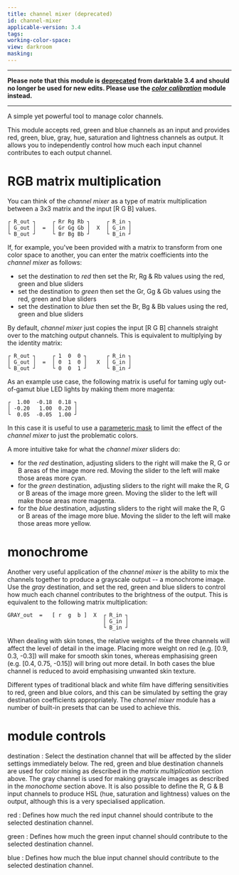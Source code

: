 ```yaml
---
title: channel mixer (deprecated)
id: channel-mixer
applicable-version: 3.4
tags: 
working-color-space:  
view: darkroom
masking: 
---
```


---

**Please note that this module is [deprecated](../../darkroom/processing-modules/deprecated.md) from darktable 3.4 and should no longer be used for new edits. Please use the [_color calibration_](./color-calibration.md) module instead.**

---

A simple yet powerful tool to manage color channels.  

This module accepts red, green and blue channels as an input and provides red, green, blue, gray, hue, saturation and lightness channels as output. It allows you to independently control how much each input channel contributes to each output channel.

# RGB matrix multiplication

You can think of the _channel mixer_ as a type of matrix multiplication between a 3x3 matrix and the input [R G B] values.

```
┌ R_out ┐     ┌ Rr Rg Rb ┐     ┌ R_in ┐
│ G_out │  =  │ Gr Gg Gb │  X  │ G_in │
└ B_out ┘     └ Br Bg Bb ┘     └ B_in ┘
```

If, for example, you've been provided with a matrix to transform from one color space to another, you can enter the matrix coefficients into the _channel mixer_ as follows:

- set the destination to _red_ then set the Rr, Rg & Rb values using the red, green and blue sliders
- set the destination to _green_ then set the Gr, Gg & Gb values using the red, green and blue sliders 
- set the destination to _blue_ then set the Br, Bg & Bb values using the red, green and blue sliders 

By default, _channel mixer_ just copies the input [R G B] channels straight over to the matching output channels. This is equivalent to multiplying by the identity matrix:

```
┌ R_out ┐     ┌ 1  0  0 ┐      ┌ R_in ┐
│ G_out │  =  │ 0  1  0 │   X  │ G_in │
└ B_out ┘     └ 0  0  1 ┘      └ B_in ┘
```

As an example use case, the following matrix is useful for taming ugly out-of-gamut blue LED lights by making them more magenta:

```
┌  1.00  -0.18  0.18 ┐ 
│ -0.20   1.00  0.20 │
└  0.05  -0.05  1.00 ┘ 
```

In this case it is useful to use a [parameteric mask](../../darkroom/masking-and-blending/masks/parametric.md) to limit the effect of the _channel mixer_ to just the problematic colors.

A more intuitive take for what the _channel mixer_ sliders do:

- for the _red_ destination, adjusting sliders to the right will make the R, G or B areas of the image more red. Moving the slider to the left will make those areas more cyan.
- for the _green_ destination, adjusting sliders to the right will make the R, G or B areas of the image more green. Moving the slider to the left will make those areas more magenta.
- for the _blue_ destination, adjusting sliders to the right will make the R, G or B areas of the image more blue. Moving the slider to the left will make those areas more yellow.


# monochrome

Another very useful application of the _channel mixer_ is the ability to mix the channels together to produce a grayscale output -- a monochrome image. Use the _gray_ destination, and set the red, green and blue sliders to control how much each channel contributes to the brightness of the output. This is equivalent to the following matrix multiplication:
```
GRAY_out  =   [ r  g  b ]  X  ┌ R_in ┐
                              │ G_in │
                              └ B_in ┘
```

When dealing with skin tones, the relative weights of the three channels will affect the level of detail in the image. Placing more weight on red (e.g. [0.9, 0.3, -0.3]) will make for smooth skin tones, whereas emphasising green (e.g. [0.4, 0.75, -0.15]) will bring out more detail. In both cases the blue channel is reduced to avoid emphasising unwanted skin texture.

Different types of traditional black and white film have differing sensitivities to red, green and blue colors, and this can be simulated by setting the gray destination coefficients appropriately. The _channel mixer_ module has a number of built-in presets that can be used to achieve this.

# module controls

destination
: Select the destination channel that will be affected by the slider settings immediately below. The red, green and blue destination channels are used for color mixing as described in the _matrix multiplication_ section above. The gray channel is used for making grayscale images as described in the _monochome_ section above. It is also possible to define the R, G & B input channels to produce HSL (hue, saturation and lightness) values on the output, although this is a very specialised application.

red
: Defines how much the red input channel should contribute to the selected destination channel.

green
: Defines how much the green input channel should contribute to the selected destination channel.

blue
: Defines how much the blue input channel should contribute to the selected destination channel.

